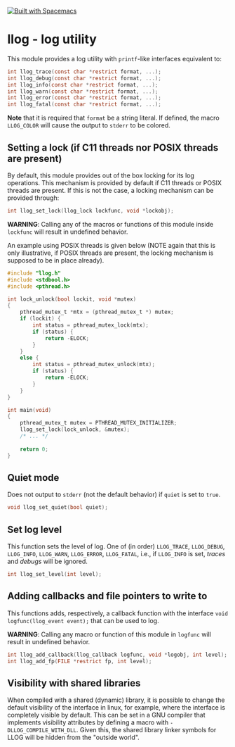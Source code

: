 [![Built with Spacemacs](https://cdn.rawgit.com/syl20bnr/spacemacs/442d025779da2f62fc86c2082703697714db6514/assets/spacemacs-badge.svg)](http://spacemacs.org)

# llog - log utility

This module provides a log utility with `printf`-like interfaces equivalent to:

``` c
int llog_trace(const char *restrict format, ...);
int llog_debug(const char *restrict format, ...);
int llog_info(const char *restrict format, ...);
int llog_warn(const char *restrict format, ...);
int llog_error(const char *restrict format, ...);
int llog_fatal(const char *restrict format, ...);
```

<b>Note</b> that it is required that `format` be a string literal.
If defined, the macro `LLOG_COLOR` will cause the output to `stderr` to be colored.

## Setting a lock (if C11 threads nor POSIX threads are present)
By default, this module provides out of the box locking for its log operations. This mechanism
is provided by default if C11 threads or POSIX threads are present. If this is not the case, a
locking mechanism can be provided through:

```c
int llog_set_lock(llog_lock lockfunc, void *lockobj);
```

<b>WARNING</b>: Calling any of the macros or functions of this module inside `lockfunc` will result
in undefined behavior.

An example using POSIX threads is given below (NOTE again that this is only illustrative, if POSIX
threads are present, the locking mechanism is supposed to be in place already).

``` c
#include "llog.h"
#include <stdbool.h>
#include <pthread.h>

int lock_unlock(bool lockit, void *mutex)
{
    pthread_mutex_t *mtx = (pthread_mutex_t *) mutex;
    if (lockit) {
        int status = pthread_mutex_lock(mtx);
        if (status) {
            return -ELOCK;
        }
    }
    else {
        int status = pthread_mutex_unlock(mtx);
        if (status) {
            return -ELOCK;
        }
    }
}

int main(void)
{
    pthread_mutex_t mutex = PTHREAD_MUTEX_INITIALIZER;
    llog_set_lock(lock_unlock, &mutex);
    /* ... */
    
    return 0;
}
```

## Quiet mode
Does not output to `stderr` (not the default behavior) if `quiet` is set to `true`.

```c
void llog_set_quiet(bool quiet);
```

## Set log level
This function sets the level of log. One of (in order) `LLOG_TRACE`, `LLOG_DEBUG`, `LLOG_INFO`, `LLOG_WARN`,
`LLOG_ERROR`, `LLOG_FATAL`, i.e., if `LLOG_INFO` is set, <i>traces</i> and <i>debugs</i> will be ignored. 

```c
int llog_set_level(int level);
```

## Adding callbacks and file pointers to write to
This functions adds, respectively, a callback function with the interface `void logfunc(llog_event event);`
that can be used to log.

<b>WARNING</b>: Calling any macro or function of this module in `logfunc` will result in undefined behavior.

```c
int llog_add_callback(llog_callback logfunc, void *logobj, int level);
int llog_add_fp(FILE *restrict fp, int level);
```

## Visibility with shared libraries
When compiled with a shared (dynamic) library, it is possible to change the default visibility of the interface
in linux, for example, where the interface is completely visible by default. This can be set in a GNU compiler
that implements visibility attributes by defining a macro with `-DLLOG_COMPILE_WITH_DLL`. Given this, the shared
library linker symbols for LLOG will be hidden from the "outside world".
